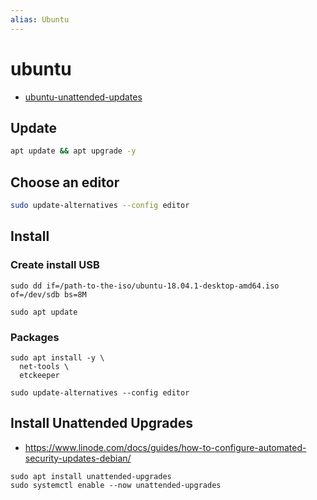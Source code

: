 ```yaml
---
alias: Ubuntu
---
```

# ubuntu

- [ubuntu-unattended-updates](ubuntu-unattended-updates.md)

## Update

```bash
apt update && apt upgrade -y
```

## Choose an editor

```bash
sudo update-alternatives --config editor
```

## Install

### Create install USB

    sudo dd if=/path-to-the-iso/ubuntu-18.04.1-desktop-amd64.iso of=/dev/sdb bs=8M

    sudo apt update

### Packages

    sudo apt install -y \
      net-tools \
      etckeeper 

    sudo update-alternatives --config editor

## Install Unattended Upgrades

- https://www.linode.com/docs/guides/how-to-configure-automated-security-updates-debian/
```
sudo apt install unattended-upgrades
sudo systemctl enable --now unattended-upgrades
```
